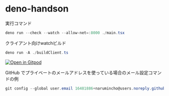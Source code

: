 # deno-handson

実行コマンド

```ps1
deno run --check --watch --allow-net=:8000 ./main.tsx
```

クライアント向けwatchビルド

```ps1
deno run -A ./buildClient.ts
```

[![Open in Gitpod](https://gitpod.io/button/open-in-gitpod.svg)](https://gitpod.io#https://github.com/cpslab/deno-handson)

GitHub でプライベートのメールアドレスを使っている場合のメール設定コマンドの例

```ps1
git config --global user.email 16481886+narumincho@users.noreply.github.com
```
